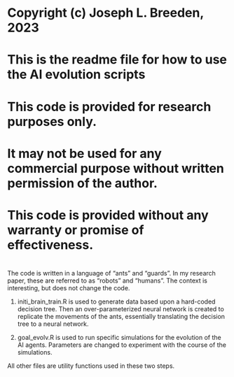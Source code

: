 #####
#
# Copyright (c) Joseph L. Breeden, 2023
#
# This is the readme file for how to use the AI evolution scripts
#
# This code is provided for research purposes only. 
# It may not be used for any commercial purpose without written permission of the author.
# This code is provided without any warranty or promise of effectiveness.
#
#####

The code is written in a language of “ants” and “guards”. In my research paper, these are referred to as “robots” and “humans”.  The context is interesting, but does not change the code.

1. initi_brain_train.R is used to generate data based upon a hard-coded decision tree. Then an over-parameterized neural network is created to replicate the movements of the ants, essentially translating the decision tree to a neural network.

2. goal_evolv.R is used to run specific simulations for the evolution of the AI agents. Parameters are changed to experiment with the course of the simulations.

All other files are utility functions used in these two steps.

